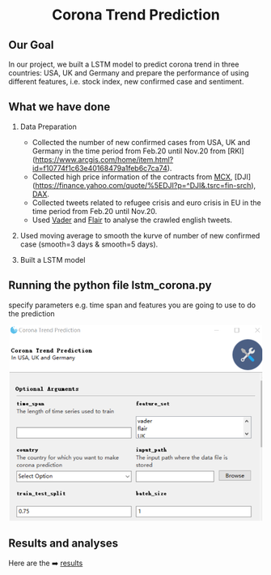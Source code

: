 <h1 align="center">
  Corona Trend Prediction
</h1>

## Our Goal
In our project, we built a LSTM model to predict corona trend in three countries: USA, UK and Germany and prepare the performance of using different features, i.e. stock index, new confirmed case and sentiment.

## What we have done
1. Data Preparation
   - Collected the number of new confirmed cases from USA, UK and Germany in the time period from Feb.20 until Nov.20 from [RKI] (https://www.arcgis.com/home/item.html?id=f10774f1c63e40168479a1feb6c7ca74).
   - Collected high price information of the contracts from [MCX](https://finance.yahoo.com/quote/MCX/history?p=MCX), [DJI] (https://finance.yahoo.com/quote/%5EDJI?p=^DJI&.tsrc=fin-srch), [DAX](https://finance.yahoo.com/quote/%5EGDAXI?p=^GDAXI&.tsrc=fin-srch).
   - Collected tweets related to refugee crisis and euro crisis in EU in the time period from Feb.20 until Nov.20.
   - Used [Vader](https://github.com/cjhutto/vaderSentiment) and [Flair](https://github.com/flairNLP/flair) to analyse the crawled english tweets.

2. Used moving average to smooth the kurve of number of new confirmed case (smooth=3 days & smooth=5 days).

3. Built a LSTM model 

## Running the python file lstm_corona.py 
   specify parameters e.g. time span and features you are going to use to do the prediction 

   <div align=center><img src="https://github.com/lalashiwoya/corona-trend-prediction/blob/main/images/parameters.PNG" width=500></div>
   
## Results and analyses
Here are the :arrow_right: [results](https://drive.google.com/drive/folders/10NJXV1XMPxBWdfq1xl7ci1ePUT_5eANI?usp=sharing)
   
